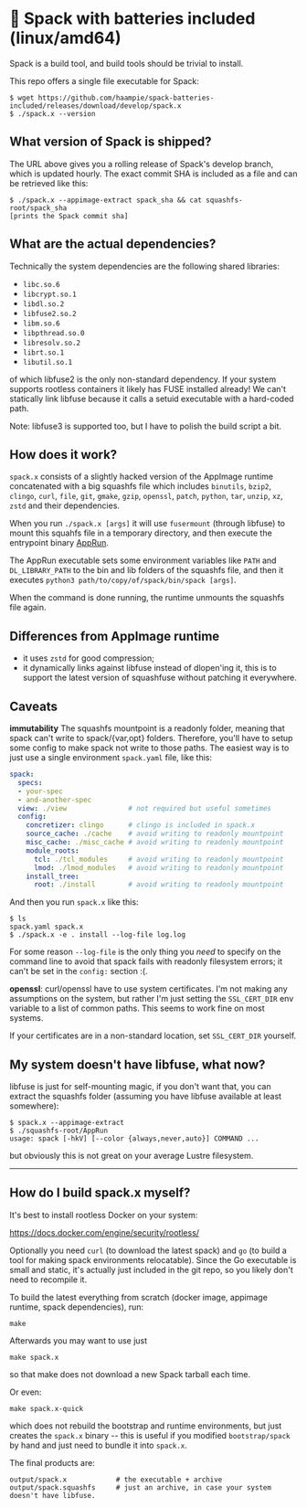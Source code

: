 # 🔋 Spack with batteries included (linux/amd64)

Spack is a build tool, and build tools should be trivial to install.

This repo offers a single file executable for Spack:

```console
$ wget https://github.com/haampie/spack-batteries-included/releases/download/develop/spack.x
$ ./spack.x --version
```

## What version of Spack is shipped?

The URL above gives you a rolling release of Spack's develop branch, which is updated
hourly. The exact commit SHA is included as a file and can be retrieved like this:

```console
$ ./spack.x --appimage-extract spack_sha && cat squashfs-root/spack_sha
[prints the Spack commit sha]
```

## What are the actual dependencies?

Technically the system dependencies are the following shared libraries:
- `libc.so.6`
- `libcrypt.so.1`
- `libdl.so.2`
- `libfuse2.so.2`
- `libm.so.6`
- `libpthread.so.0`
- `libresolv.so.2`
- `librt.so.1`
- `libutil.so.1`

of which libfuse2 is the only non-standard dependency. If your system supports
rootless containers it likely has FUSE installed already! We can't statically
link libfuse because it calls a setuid executable with a hard-coded path.

Note: libfuse3 is supported too, but I have to polish the build script a bit.

## How does it work?
`spack.x` consists of a slightly hacked version of the AppImage runtime concatenated
with a big squashfs file which includes `binutils`, `bzip2`, `clingo`, `curl`, `file`,
`git`, `gmake`, `gzip`, `openssl`, `patch`, `python`, `tar`, `unzip`, `xz`, `zstd` and
their dependencies.

When you run `./spack.x [args]` it will use `fusermount` (through libfuse) to
mount this squahfs file in a temporary directory, and then execute the
entrypoint binary [AppRun](bootstrap-spack/AppRun).

The AppRun executable sets some environment variables like `PATH` and
`DL_LIBRARY_PATH` to the bin and lib folders of the squashfs file, and then it
executes `python3 path/to/copy/of/spack/bin/spack [args]`.

When the command is done running, the runtime unmounts the squashfs file again.

## Differences from AppImage runtime
- it uses `zstd` for good compression;
- it dynamically links against libfuse instead of dlopen'ing it, this is
  to support the latest version of squashfuse without patching it everywhere.


## Caveats
**immutability** The squashfs mountpoint is a readonly folder, meaning that
spack can't write to spack/{var,opt} folders. Therefore, you'll have to setup
some config to make spack not write to those paths. The easiest way is to just
use a single environment `spack.yaml` file, like this:

```yaml
spack:
  specs:
  - your-spec
  - and-another-spec
  view: ./view               # not required but useful sometimes
  config:
    concretizer: clingo      # clingo is included in spack.x
    source_cache: ./cache    # avoid writing to readonly mountpoint
    misc_cache: ./misc_cache # avoid writing to readonly mountpoint
    module_roots:
      tcl: ./tcl_modules     # avoid writing to readonly mountpoint
      lmod: ./lmod_modules   # avoid writing to readonly mountpoint
    install_tree:
      root: ./install        # avoid writing to readonly mountpoint
```

And then you run `spack.x` like this:

```console
$ ls
spack.yaml spack.x
$ ./spack.x -e . install --log-file log.log
```
For some reason `--log-file` is the only thing you *need* to specify on the
command line to avoid that spack fails with readonly filesystem errors; it
can't be set in the `config:` section :(.

**openssl**: curl/openssl have to use system certificates. I'm not making any
assumptions on the system, but rather I'm just setting the `SSL_CERT_DIR` env
variable to a list of common paths. This seems to work fine on most systems.

If your certificates are in a non-standard location, set `SSL_CERT_DIR`
yourself.

## My system doesn't have libfuse, what now?

libfuse is just for self-mounting magic, if you don't want that, you can extract
the squashfs folder (assuming you have libfuse available at least somewhere):

```
$ spack.x --appimage-extract
$ ./squashfs-root/AppRun 
usage: spack [-hkV] [--color {always,never,auto}] COMMAND ...
```

but obviously this is not great on your average Lustre filesystem.

--------------------------------------------------------------------------------

## How do I build spack.x myself?

It's best to install rootless Docker on your system:

https://docs.docker.com/engine/security/rootless/

Optionally you need `curl` (to download the latest spack) and `go` (to build a
tool for making spack environments relocatable). Since the Go executable is small
and static, it's actually just included in the git repo, so you likely don't need
to recompile it.

To build the latest everything from scratch (docker image, appimage runtime,
spack dependencies), run:

```console
make
```

Afterwards you may want to use just

```console
make spack.x
```

so that make does not download a new Spack tarball each time.

Or even:

```console
make spack.x-quick
```

which does not rebuild the bootstrap and runtime environments, but just creates
the `spack.x` binary -- this is useful if you modified `bootstrap/spack` by
hand and just need to bundle it into `spack.x`.

The final products are:

```
output/spack.x            # the executable + archive
output/spack.squashfs     # just an archive, in case your system doesn't have libfuse.
```
